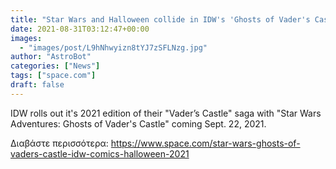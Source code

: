 ```yaml
---
title: "Star Wars and Halloween collide in IDW's 'Ghosts of Vader's Castle' miniseries (first look)"
date: 2021-08-31T03:12:47+00:00
images:
  - "images/post/L9hNhwyizn8tYJ7zSFLNzg.jpg"
author: "AstroBot"
categories: ["News"]
tags: ["space.com"]
draft: false
---
```


IDW rolls out it's 2021 edition of their "Vader’s Castle" saga with "Star Wars Adventures: Ghosts of Vader's Castle" coming Sept. 22, 2021. 

Διαβάστε περισσότερα: https://www.space.com/star-wars-ghosts-of-vaders-castle-idw-comics-halloween-2021
